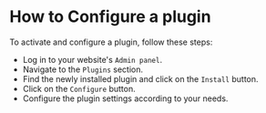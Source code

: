 # How to Configure a plugin

To activate and configure a plugin, follow these steps:

- Log in to your website's `Admin panel`.
- Navigate to the `Plugins` section.
- Find the newly installed plugin and click on the `Install` button.
- Click on the `Configure` button.
- Configure the plugin settings according to your needs.
